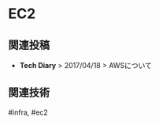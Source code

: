 # EC2

## 関連投稿
* <router-link to="/diary/#aws%E3%81%AB%E3%81%A4%E3%81%84%E3%81%A6"><b>Tech Diary</b> &gt; 2017/04/18 &gt; AWSについて</router-link>

## 関連技術
#infra, #ec2